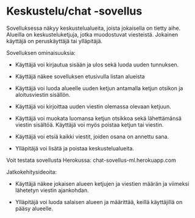 # Keskustelu/chat -sovellus

Sovelluksessa näkyy keskustelualueita, joista jokaisella on tietty aihe. Alueilla on keskusteluketjuja, jotka muodostuvat viesteistä. Jokainen käyttäjä on peruskäyttäjä tai ylläpitäjä.

Sovelluksen ominaisuuksia:

- Käyttäjä voi kirjautua sisään ja ulos sekä luoda uuden tunnuksen.

- Käyttäjä näkee sovelluksen etusivulla listan alueista

- Käyttäjä voi luoda alueelle uuden ketjun antamalla ketjun otsikon ja aloitusviestin sisällön.

- Käyttäjä voi kirjoittaa uuden viestin olemassa olevaan ketjuun.

- Käyttäjä voi muokata luomansa ketjun otsikkoa sekä lähettämänsä viestin sisältöä. Käyttäjä voi myös poistaa ketjun tai viestin.

- Käyttäjä voi etsiä kaikki viestit, joiden osana on annettu sana.

- Ylläpitäjä voi lisätä ja poistaa keskustelualueita.

Voit testata sovellusta Herokussa: chat-sovellus-ml.herokuapp.com

Jatkokehitysideoita:
- Käyttäjä näkee jokaisen alueen ketjujen ja viestien määrän ja viimeksi lähetetyn viestin ajankohdan.

- Ylläpitäjä voi luoda salaisen alueen ja määrittää, keillä käyttäjillä on pääsy alueelle.
